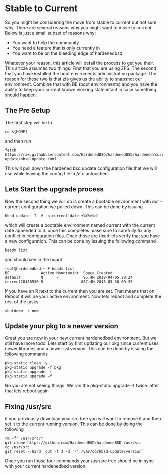 # Stable to Current
So you might be considering the move from stable to current but not sure why. There are several reasons why you might want to move to current. Below is just a small subset of reasons why;

- You want to help the community
- You need a feature that is only currently in
- You want to be on the bleeding edge of hardenedbsd

Whatever your reason, this article will detail the process to get you their. This article assumes two things. First that you are using ZFS. The second that you have installed the boot enviroments administration package. The reason for these two is that zfs gives us the ability to snapshot our environment. Combine that with BE (boot environments) and you have the ability to keep your current known working state intact in case something should happen. 

## The Pre Setup
The first step will be to 

```shell
cd ${HOME}
```

and then run 

```shell
fetch https://raw.githubusercontent.com/HardenedBSD/hardenedBSD/hardened/current/master/usr.sbin/hbsd-update/hbsd-update.conf
```

This will pull down the hardened bsd update configuration file that we will use while leaving the config file in /etc untouched. 


## Lets Start the upgrade process
Now the second thing we will do is create a bootable environment with our -current configuration we pulled down. This can be done by issuing 
```shell
hbsd-update -I -V -b current`date +%Y%m%d`
```

which will create a bootable environment named current with the current date appended to it. once this completes make sure to carefully fix any conflict in configuration files. 
Once those are fixed lets verify that you have a new configuration. This can be done by issuing the following command

```shell
beadm list
```
you should see in the ouput 

```shell
root@hardenedbsd:~ # beadm list
BE              Active Mountpoint  Space Created
default         N      /           95.4M 2018-04-05 20:24
current20180530 R      -          887.4M 2018-05-30 09:35
```

If you have an R next to the current then you are set. That means that on Reboot it will be your active environment. Now lets reboot and complete the rest of the tasks

```shell
shutdown -r now
```

## Update your pkg to a newer version
Great you are now in your new current hardenedbsd environment. But we still have more todo. Lets start by first updating our pkg since current uses newer libraries and a newer ssl version.
This can be done by issuing the following commands

```shell
pkg-static clean -y
pkg-static upgrade -f pkg
pkg-static upgrade -f
pkg-static upgrade -f 
```

No you are not seeing things. We ran the pkg-static upgrade -f twice. after that lets reboot again 

## Fixing /usr/src
if you previously download your src tree you will want to remove it and then set it to the current running version. This can be done by doing the following

```shell
rm -fr /usr/src/*
git clone https://github.com/HardenedBSD/hardenedBSD /usr/src
cd /usr/src
git reset --hard `cut -f 3 -d '-' /var/db/hbsd-update/version`
```

Once you run those four commands your /usr/src tree should be in sync with your current hardenedbsd version. 
